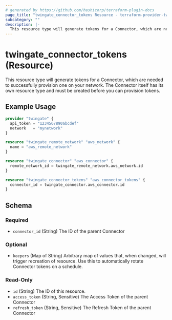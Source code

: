 ```yaml
---
# generated by https://github.com/hashicorp/terraform-plugin-docs
page_title: "twingate_connector_tokens Resource - terraform-provider-twingate"
subcategory: ""
description: |-
  This resource type will generate tokens for a Connector, which are needed to successfully provision one on your network. The Connector itself has its own resource type and must be created before you can provision tokens.
---
```


# twingate_connector_tokens (Resource)

This resource type will generate tokens for a Connector, which are needed to successfully provision one on your network. The Connector itself has its own resource type and must be created before you can provision tokens.

## Example Usage

```terraform
provider "twingate" {
  api_token = "1234567890abcdef"
  network   = "mynetwork"
}

resource "twingate_remote_network" "aws_network" {
  name = "aws_remote_network"
}

resource "twingate_connector" "aws_connector" {
  remote_network_id = twingate_remote_network.aws_network.id
}

resource "twingate_connector_tokens" "aws_connector_tokens" {
  connector_id = twingate_connector.aws_connector.id
}
```

<!-- schema generated by tfplugindocs -->
## Schema

### Required

- `connector_id` (String) The ID of the parent Connector

### Optional

- `keepers` (Map of String) Arbitrary map of values that, when changed, will trigger recreation of resource. Use this to automatically rotate Connector tokens on a schedule.

### Read-Only

- `id` (String) The ID of this resource.
- `access_token` (String, Sensitive) The Access Token of the parent Connector
- `refresh_token` (String, Sensitive) The Refresh Token of the parent Connector


